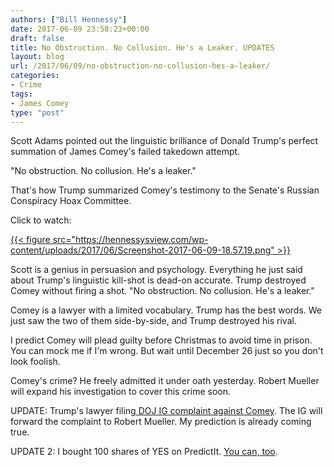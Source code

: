 ```yaml
---
authors: ["Bill Hennessy"]
date: 2017-06-09 23:58:23+00:00
draft: false
title: No Obstruction. No Collusion. He's a Leaker. UPDATES
layout: blog
url: /2017/06/09/no-obstruction-no-collusion-hes-a-leaker/
categories:
- Crime
tags:
- James Comey
type: "post"
---
```


Scott Adams pointed out the linguistic brilliance of Donald Trump's perfect summation of James Comey's failed takedown attempt.

"No obstruction. No collusion. He's a leaker."

That's how Trump summarized Comey's testimony to the Senate's Russian Conspiracy Hoax Committee.

Click to watch:

[{{< figure src="https://hennessysview.com/wp-content/uploads/2017/06/Screenshot-2017-06-09-18.57.19.png" >}}
](https://www.periscope.tv/ScottAdamsSays/1dRJZAeZryXGB?t=3s)

Scott is a genius in persuasion and psychology. Everything he just said about Trump's linguistic kill-shot is dead-on accurate. Trump destroyed Comey without firing a shot. "No obstruction. No collusion. He's a leaker."

Comey is a lawyer with a limited vocabulary. Trump has the best words. We just saw the two of them side-by-side, and Trump destroyed his rival.

I predict Comey will plead guilty before Christmas to avoid time in prison. You can mock me if I'm wrong. But wait until December 26 just so you don't look foolish.

Comey's crime? He freely admitted it under oath yesterday. Robert Mueller will expand his investigation to cover this crime soon.

UPDATE: Trump's lawyer filing[ DOJ IG complaint against Comey](https://www.thegatewaypundit.com/2017/06/report-trumps-lawyer-file-complaint-doj-comey-leak/). The IG will forward the complaint to Robert Mueller. My prediction is already coming true.

UPDATE 2: I bought 100 shares of YES on PredictIt. [You can, too](https://www.predictit.org/Contract/6876/Will-a-federal-criminal-charge-be-filed-against-James-Comey-in-2017#data).
